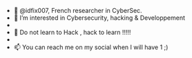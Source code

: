 - 👋 @idfix007, French researcher in CyberSec.
- 👀 I’m interested in Cybersecurity, hacking & Developpement
- 
- 🌱 Do not learn to Hack , hack to learn !!!!!
- 
- 📫 You can reach me on my social when I will have 1 ;)

<!---
idfix007/idfix007 is a ✨ special ✨ repository because its `README.md` (this file) appears on your GitHub profile.
You can click the Preview link to take a look at your changes.
--->

